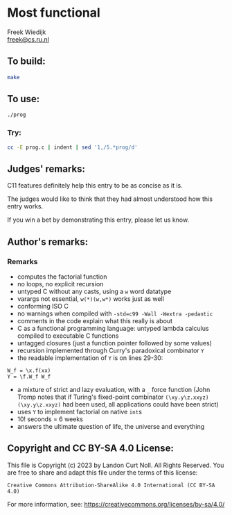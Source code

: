 # Most functional

Freek Wiedijk\
<freek@cs.ru.nl>


## To build:

```sh
make
```


## To use:

```sh
./prog
```


### Try:

```sh
cc -E prog.c | indent | sed '1,/5.*prog/d'
```


## Judges' remarks:

C11 features definitely help this entry to be as concise as it is.

The judges would like to think that they had almost understood how this entry works.

If you win a bet by demonstrating this entry, please let us know.


## Author's remarks:

### Remarks

- computes the factorial function
- no loops, no explicit recursion
- untyped C without any casts, using a `w` word datatype
- varargs not essential, `w(*)(w,w*)` works just as well
- conforming ISO C
- no warnings when compiled with `-std=c99 -Wall -Wextra -pedantic`
- comments in the code explain what this really is about
- C as a functional programming language:
  untyped lambda calculus compiled to executable C functions
- untagged closures (just a function pointer followed by some values)
- recursion implemented through Curry's paradoxical combinator `Y`
- the readable implementation of `Y` is on lines 29-30:

```
W_f = \x.f(xx)
Y = \f.W_f W_f
```

- a mixture of strict and lazy evaluation, with a `_` force function
  (John Tromp notes that if Turing's fixed-point combinator
  `(\xy.y\z.xxyz)(\xy.y\z.xxyz)` had been used,
  all applications could have been strict)
- uses `Y` to implement factorial on native `int`s
- 10! seconds = 6 weeks
- answers the ultimate question of life, the universe and everything


## Copyright and CC BY-SA 4.0 License:

This file is Copyright (c) 2023 by Landon Curt Noll.  All Rights Reserved.
You are free to share and adapt this file under the terms of this license:

    Creative Commons Attribution-ShareAlike 4.0 International (CC BY-SA 4.0)

For more information, see: https://creativecommons.org/licenses/by-sa/4.0/
